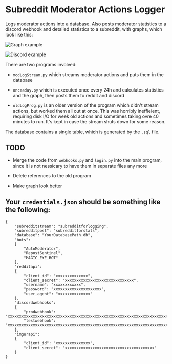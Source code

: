 # Subreddit Moderator Actions Logger

Logs moderator actions into a database. Also posts moderator statistics to a discord webhook
and detailed statistics to a subreddit, with graphs, which look like this:

![Graph example](https://i.imgur.com/VTR2Fam.png)

![Discord example](https://i.imgur.com/8LCdW98.png)

There are two programs involved:

* `modLogStream.py` which streams moderator actions and puts them in the database

* `onceaday.py` which is executed once every 24h and calculates statistics and the 
graph, then posts them to reddit and discord

* `oldLogProg.py` is an older version of the program which didn't stream actions,
but worked them all out at once. This was horribly ineffieient, requiring disk I/O
for week old actions and sometimes taking ovre 40 minutes to run. It's kept in case
the stream shuts down for some reason.

The database contains a single table, which is generated by the `.sql` file.

## TODO

* Merge the code from `webhooks.py` and `login.py` into the main program,
since it is not nessicary to have them in separate files any more

* Delete references to the old program

* Make graph look better

## Your `credentials.json` should be something like the following:

```
{
    "subredditstream": "subredditforlogging",
    "subredditpost": "subredditforstats",
    "database": "YourDatabasePath.db",
    "bots":
    [
        "AutoModerator",
        "RepostSentinel",
        "MAGIC_EYE_BOT"
    ],
    "redditapi":
    {
        "client_id": "xxxxxxxxxxxxxx",
        "client_secret": "xxxxxxxxxxxxxxxxxxxxxxxxxxxxxx",
        "username": "xxxxxxxxxxxx",
        "password": "xxxxxxxxxxxxxxxxxxxxx",
        "user_agent": "xxxxxxxxxxxxxx"
    },
    "discordwebhooks":
    {
        "prodwebhook": "xxxxxxxxxxxxxxxxxxxxxxxxxxxxxxxxxxxxxxxxxxxxxxxxxxxxxxxxxxxxxxxxxxxxxxxxxxxxxxxxxxxxxxxxxxxxxxxxxxxxxxxxxxxxxxxxxxxxxxxxxxx",
        "testwebhook": "xxxxxxxxxxxxxxxxxxxxxxxxxxxxxxxxxxxxxxxxxxxxxxxxxxxxxxxxxxxxxxxxxxxxxxxxxxxxxxxxxxxxxxxxxxxxxxxxxxxxxxxxxxxxxxxxxxxxxxxxxxx"
    },
    "imgurapi":
    {
        "client_id": "xxxxxxxxxxxxxxx",
        "client_secret": "xxxxxxxxxxxxxxxxxxxxxxxxxxxxxxxxxxxxxxx"
    }
}
```
